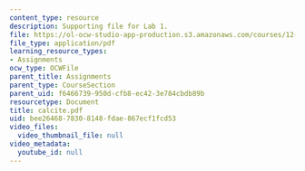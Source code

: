 ```yaml
---
content_type: resource
description: Supporting file for Lab 1.
file: https://ol-ocw-studio-app-production.s3.amazonaws.com/courses/12-524-mechanical-properties-of-rocks-fall-2005/bee2646878308148fdae867ecf1fcd53_calcite.pdf
file_type: application/pdf
learning_resource_types:
- Assignments
ocw_type: OCWFile
parent_title: Assignments
parent_type: CourseSection
parent_uid: f6466739-950d-cfb8-ec42-3e784cbdb89b
resourcetype: Document
title: calcite.pdf
uid: bee26468-7830-8148-fdae-867ecf1fcd53
video_files:
  video_thumbnail_file: null
video_metadata:
  youtube_id: null
---
```

